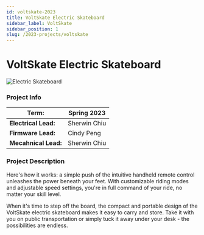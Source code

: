```yaml
---
id: voltskate-2023
title: VoltSkate Electric Skateboard
sidebar_label: VoltSkate
sidebar_position: 1
slug: /2023-projects/voltskate
---
```


# VoltSkate Electric Skateboard

![Electric Skateboard](./img/electric_skateboard.jpg)

### Project Info

| **Term:** | Spring 2023 |
| -------------------- | --------------------------------------------------------------------------|
| **Electrical Lead:**       | Sherwin Chiu |
| **Firmware Lead:** | Cindy Peng |
| **Mecahnical Lead:** | Sherwin Chiu |

### Project Description

Here's how it works: a simple push of the intuitive handheld remote control unleashes the power beneath your feet. With customizable riding modes and adjustable speed settings, you're in full command of your ride, no matter your skill level.

When it's time to step off the board, the compact and portable design of the VoltSkate electric skateboard makes it easy to carry and store. Take it with you on public transportation or simply tuck it away under your desk - the possibilities are endless.